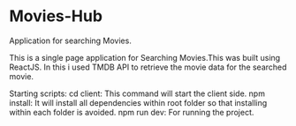 # Movies-Hub
Application for searching Movies.

This is a single page application for Searching Movies.This was built using ReactJS. In this i used TMDB API to retrieve the movie data for the searched movie.

Starting scripts:
cd client: This command will start the client side.
npm install: It will install all dependencies within root folder so that installing within each folder is avoided.
npm run dev: For running the project.
